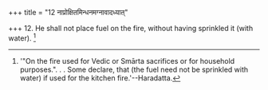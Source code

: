 +++
title = "12 नाप्रोक्षितमिन्धनमग्नावादध्यात्"

+++
12. He shall not place fuel on the fire, without having sprinkled it (with water). [^8] 


[^8]:  '"On the fire used for Vedic or Smārta sacrifices or for household purposes.". . . Some declare, that (the fuel need not be sprinkled with water) if used for the kitchen fire.'--Haradatta.
